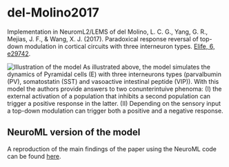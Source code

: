 # del-Molino2017
Implementation in NeuromL2/LEMS of del Molino, L. C. G., Yang, G. R., Mejias, J.
F., & Wang, X. J. (2017). Paradoxical response reversal of top-down modulation
in cortical circuits with three interneuron types. [Elife, 6,
e29742](https://cdn.elifesciences.org/articles/29742/elife-29742-v2.pdf).

![Illustration of the
model](https://github.com/OpenSourceBrain/del-Molino2017/blob/master/NeuroML/Fig1/Fig1a.png)
As illustrated above, the model simulates the dynamics of Pyramidal cells (E)
with three interneurons types (parvalbumin (PV), somatostatin (SST) and
vasoactive intestinal peptide (VIP)). With this model the authors provide
answers to two conunterintuive phenoma: (I) the external activation of a
population that inhibits a second population can trigger a positive response in
the latter. (II) Depending on the sensory input a top-down modulation can
trigger both a positive and a negative response.

## NeuroML version of the model
<!-- We simulated the population firing rate for a low baseline and high baseline -->
<!-- activity. -->
<!-- More details of how these plots were obtained can be found -->
A reproduction of the main findings of the paper using the NeuroML code can be
found [here](https://github.com/OpenSourceBrain/del-Molino2017/blob/master/notebooks/Figures.ipynb).

